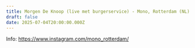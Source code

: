 ```yaml
---
title: Morgen De Knoop (live met burgerservice) - Mono, Rotterdam (NL)
draft: false
date: 2025-07-04T20:00:00.000Z
---
```

Info: <https://www.instagram.com/mono_rotterdam/>

